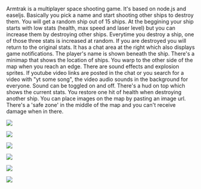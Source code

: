 Armtrak is a multiplayer space shooting game. It's based on node.js and easeljs. Basically you pick a name and start shooting other ships to destroy them. You will get a random ship out of 15 ships. At the beggining your ship starts with low stats (health, max speed and laser level) but you can increase them by destroying other ships. Everytime you destroy a ship, one of those three stats is increased at random. If you are destroyed you will return to the original stats. It has a chat area at the right which also displays game notifications. The player's name is shown beneath the ship. There's a minimap that shows the location of ships. You warp to the other side of the map when you reach an edge. There are sound effects and explosion sprites. If youtube video links are posted in the chat or you search for a video with "yt some song", the video audio sounds in the background for everyone. Sound can be toggled on and off. There's a hud on top which shows the current stats. You restore one hit of health when destroying another ship. You can place images on the map by pasting an image url. There's a 'safe zone' in the middle of the map and you can't receive damage when in there.

![](http://i.imgur.com/URBJCS5.jpg)

![](http://i.imgur.com/La9FK0k.jpg)

![](http://i.imgur.com/ebdJHFe.jpg)

![](http://i.imgur.com/xIKbrzk.jpg)

![](http://i.imgur.com/E03wr24.jpg)

![](http://i.imgur.com/Xxn5aSF.jpg)
